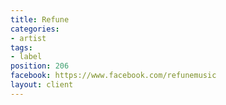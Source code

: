 ```yaml
---
title: Refune
categories:
- artist
tags:
- label
position: 206
facebook: https://www.facebook.com/refunemusic
layout: client
---
```


